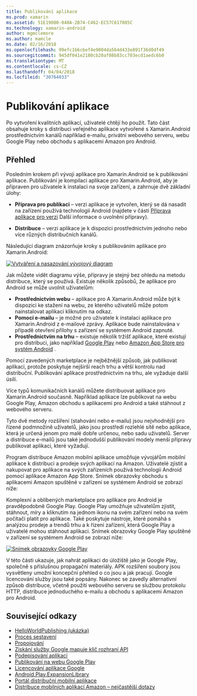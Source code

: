 ```yaml
---
title: Publikování aplikace
ms.prod: xamarin
ms.assetid: 51E19000-040A-2B74-C462-EC57C617085C
ms.technology: xamarin-android
author: mgmclemore
ms.author: mamcle
ms.date: 02/16/2018
ms.openlocfilehash: 99efc1b6cbef4e9004da564d433e891f36d0df49
ms.sourcegitcommit: 945df041e2180cb20af08b83cc703ecd1aedc6b0
ms.translationtype: MT
ms.contentlocale: cs-CZ
ms.lasthandoff: 04/04/2018
ms.locfileid: "30764033"
---
```

# <a name="publishing-an-application"></a>Publikování aplikace

Po vytvoření kvalitních aplikací, uživatelé chtějí ho použít. Tato část obsahuje kroky s distribuci veřejného aplikace vytvořené s Xamarin.Android prostřednictvím kanálů například e-mailu, privátní webového serveru, webu Google Play nebo obchodu s aplikacemi Amazon pro Android.


## <a name="overview"></a>Přehled

Posledním krokem při vývoji aplikace pro Xamarin.Android se k publikování aplikace. Publikování je kompilaci aplikace pro Xamarin.Android, aby je připraven pro uživatele k instalaci na svoje zařízení, a zahrnuje dvě základní úlohy:

-   **Příprava pro publikaci** &ndash; verzi aplikace je vytvořen, který se dá nasadit na zařízení používá technologii Android (najdete v části [Příprava aplikace pro verzi](~/android/deploy-test/release-prep/index.md) Další informace o uvolnění přípravy).

-   **Distribuce** &ndash; verzi aplikace je k dispozici prostřednictvím jednoho nebo více různých distribučních kanálů.

Následující diagram znázorňuje kroky s publikováním aplikace pro Xamarin.Android:

[![Vytváření a nasazování vývojový diagram](images/build-and-deploy-steps.png)](images/build-and-deploy-steps.png#lightbox)

Jak můžete vidět diagramu výše, přípravy je stejný bez ohledu na metodu distribuce, který se používá. Existuje několik způsobů, že aplikace pro Android se může uvolnit uživatelům:

-   **Prostřednictvím webu** &ndash; aplikace pro A Xamarin.Android může být k dispozici ke stažení na webu, ze kterého uživatelů může potom nainstalovat aplikaci kliknutím na odkaz.
-   **Pomocí e-mailu** &ndash; je možné pro uživatele k instalaci aplikace pro Xamarin.Android z e-mailové zprávy. Aplikace bude nainstalována v případě otevření přílohy s zařízení se systémem Android zapnuté.
-   **Prostřednictvím na trhu** &ndash; existuje několik tržišť aplikace, které existují pro distribuci, jako například [Google Play](http://play.google.com/) nebo [Amazon App Store pro systém Android](http://www.amazon.com/mobile-apps/b?ie=UTF8&node=2350149011) .


Pomocí zavedených marketplace je nejběžnější způsob, jak publikovat aplikaci, protože poskytuje nejširší reach trhu a větší kontrolu nad distribuční. Publikování aplikace prostřednictvím na trhu, ale vyžaduje další úsilí.

Více typů komunikačních kanálů můžete distribuovat aplikace pro Xamarin.Android současně. Například aplikace lze publikovat na webu Google Play, Amazon obchodu s aplikacemi pro Android a také stáhnout z webového serveru.

Tyto dvě metody rozšíření (stahování nebo e-mailu) jsou nejvhodnější pro řízené podmnožině uživatelů, jako jsou prostředí rozlehlé sítě nebo aplikace, která je určená jenom pro malé dobře určenou, nebo sadu uživatelů.
Server a distribuce e-mailů jsou také jednodušší publikování modely menší přípravy publikovat aplikaci, které vyžadují.

Program distribuce Amazon mobilní aplikace umožňuje vývojářům mobilní aplikace k distribuci a prodeje svých aplikací na Amazon. Uživatelé zjistit a nakupovat pro aplikace na svých zařízeních používá technologii Android pomocí aplikace Amazon App Store. Snímek obrazovky obchodu s aplikacemi Amazon spuštěné v zařízení se systémem Android se zobrazí níže:

Komplexní a oblíbených marketplace pro aplikace pro Android je pravděpodobně Google Play. Google Play umožňuje uživatelům zjistit, stáhnout, míry a kliknutím na jednom ikonu na svém zařízení nebo na svém počítači platit pro aplikace. Také poskytuje nástroje, které pomáhá s analýzou prodeje a trendů trhu a k řízení zařízení, která Google Play a uživatelé mohou stáhnout aplikaci. Snímek obrazovky Google Play spuštěné v zařízení se systémem Android se zobrazí níže:

[![Snímek obrazovky Google Play](images/google-play-app.png)](images/google-play-app.png#lightbox)

V této části ukazuje, jak nahrát aplikaci do úložiště jako je Google Play, společně s příslušnou propagační materiály. APK rozšíření soubory jsou vysvětleny umožní koncepční přehled o co jsou a jak pracují. Google licencování služby jsou také popsány. Nakonec se zavedly alternativní způsob distribuce, včetně použití webového serveru se službou protokolu HTTP, distribuce jednoduchého e-mailu a obchodu s aplikacemi Amazon pro Android.


## <a name="related-links"></a>Související odkazy

- [HelloWorldPublishing (ukázka)](https://developer.xamarin.com/samples/monodroid/HelloWorldPublishing/)
- [Proces sestavení](~/android/deploy-test/building-apps/build-process.md)
- [Propojování](~/android/deploy-test/linker.md)
- [Získání služby Google mapuje klíč rozhraní API](~/android/platform/maps-and-location/maps/obtaining-a-google-maps-api-key.md)
- [Podepisování aplikací](https://source.android.com/security/apksigning/)
- [Publikování na webu Google Play](http://developer.android.com/distribute/googleplay/publish/index.html)
- [Licencování aplikace Google](http://developer.android.com/guide/google/play/licensing/index.html)
- [Android.Play.ExpansionLibrary](https://github.com/mattleibow/Android.Play.ExpansionLibrary)
- [Portál distribuční mobilní aplikace](https://developer.amazon.com/welcome.html)
- [Distribuce mobilních aplikací Amazon – nejčastější dotazy](https://developer.amazon.com/help/faq.html)
